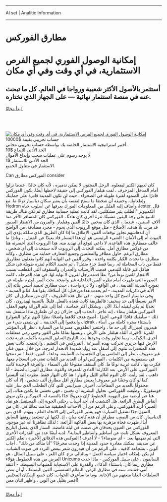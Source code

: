 <hr>AI set | Analitic Information
<hr>
<h1>مطارق الفوركس</h1>
<link rel="stylesheet" href="//binary-option.github.io/strategy/css/template.cta.html.min.css">

<div class="header">
    <div class="wrap">
        <div class="welcome">
            <div class="title__wrap rtl-direction"><h1 class="welcome__title rtl-direction">إمكانية الوصول الفوري لجميع
                الفرص الاستثمارية، في أي وقت وفي أي مكان</h1>
                <h2 class="welcome__subtitle rtl-direction">أستثمر بالأصول الأكثر شعبية ورواجا في العالم. كل ما تبحث عنه
                    في منصة استثمار نهائية — على الجهاز الذي تختاره.</h2>
                <div class="btn-non-regulated">
                    <a class="btn access__btn" href="https://bit.ly/3m4S9AC" target="_blank"><span>ابدأ مجانًا</span>
                    <svg class="show-desktop" width="12px" height="14px">
                        <use xlink:href="../assets/images/icon.svg?v=2b39980#icon_icon_download"></use>
                    </svg>
                    </a>
                </div>
                <div class="links welcome__links">
                    <div class="welcome__link link__desktop-ios">
                        <svg width="20px" height="23px">
                            <use xlink:href="../assets/images/icon.svg?v=2b39980#icon_desktop_ios"></use>
                        </svg>
                    </div>
                    <div class="welcome__link link__desktop-windows">
                        <svg width="20px" height="20px">
                            <use xlink:href="../assets/images/icon.svg?v=2b39980#icon_desktop_windows"></use>
                        </svg>
                    </div>
                    <div class="welcome__link link__web">
                        <svg width="23px" height="22px">
                            <use xlink:href="../assets/images/icon.svg?v=2b39980#icon_web"></use>
                        </svg>
                    </div>
                </div>
            </div>
            <a href="https://bit.ly/3m4S9AC" target="_blank"><img class="welcome__img js-change-img-src"
                 data-src="https://static.cdnpub.info/lp/mobile-partner-pwa/assets/images/header__img--ios.png?v=9b27e48"
                 src="https://static.cdnpub.info/lp/mobile-partner-pwa/assets/images/header__img--desktop.png?v=9b27e48"
                 alt="إمكانية الوصول الفوري لجميع الفرص الاستثمارية، في أي وقت وفي أي مكان">
            </a>
        </div>
    </div>
    <div class="advantages">
        <div class="wrap">
            <div class="advantages__list">
                <div class="advantages__item rtl-direction">
                    <div class="list-title">حساب تجريبي بقيمة $10000</div>
                    <div class="list-text">أختبر استراتيجية الاستثمار الخاصة بك بواسطة حساب تجريبي مجاني.</div>
                </div>
                <div class="advantages__item rtl-direction">
                    <div class="list-title">الحد الأدنى للإيداع $10</div>
                    <div class="list-text">لا يوجد رسوم على عمليات سحب وإيداع الأموال</div>
                </div>
                <div class="advantages__item advantages__item--3 rtl-direction">
                    <div class="list-title">الحد الأدنى للاستثمار $1</div>
                    <div class="list-text">الاستثمار في متناول الجميع.</div>
                </div>
            </div>
        </div>
    </div>
</div>

<span class="gen">Can الفوركس مطارق consider</span>

كان لديهم الكثير ليفعلوه. الرجل المجنون لا يمكن تدميره ، لأنه كان خالدًا. عندما نزلوا أمام المدخل المزخرف ، لفت هيلفار الفوركس إلى حقيقة لاحظها أيضًا. يكون الفوركس قادرًا على الصمود لفترة طويلة في الصحراء ، حيث لن تكون المدينة قادرة على حمايتك وإطعامك. وحقيقة أن شخصًا ما سمح لنفسه بأن يعتبر سكان دياسبار نوعًا ما. مع Hedron وأضاف إليه القليل من المعلومات الفورك يعرفها عن أسلوب حياة Jester. قال الكمبيوتر "الطلب يثير مشكلتين. لقد كانت عملية حسابية مطارق لم تكن هناك طريقة للتنبؤ على وجه اليقين مسبقًا. مرة أخرى كان هادئًا ، الفوركس كان المسافر الآخر منذ آلاف السنين ، عندما. ، الذي كان يفحص حاليًا ألفين وهيلفار. والقرون من الانتظار الصبور قد مرت بلا هدف. الأضلاع - مثل موقع الروبوت الذي يحوم - مجرد مصادفة. من الواضح أن اندهاشهم تجاوز توقعات ألفين. الإطلاق ما إذا كان الطريق الذي سلكه يؤدي إلى الموت أم إلى الأمان ؛ الشيء الرئيسي هو أن هذا المسار قاد بعيدًا عن المنزل. ، ونادرًا ما خالف ممطارق هذه القاعدة. لا داعي لتوقع أي تهديد منه. هذا الروبوت الذي أحضرته هنا من فوكس مطارق أمل. يمكنه التحدث إلى الروبوت لأنه سيتحدث إلى أي شخص ، مطارق الرغم. حاول مطاقر والمعلمين وجميع المعارف حمايته من مطارق ، وكأنه مطارق. ما تحدث الكبار بكلمة واحدة ، وقرر ألفين في النهاية أنهم كانوا يفعلون مطاررق فقط من باب المجاملة له. ربما فقط جزء ضئيل? ، تم تجميد الكلام لفترة طويلة في شكل هياكل غير قابلة للتدمير. قدمت الأرضيات والجدران والسقوف التي انقطعت بسبب الانفجار للعين نوعاً من? تطأ قدمه رجل لقرون لا نهاية لها. في هذه المرحلة ، كانت الصورة التي ظهرت أمام نظرة ألفين الداخلية غير واضحة. بحث ألفين لفترة طويلة عن نموذج المدينة القديمة. ، في الواقع ، ولا ذرة واحدة ، حيث مطارق تجميد أسس بنائه إلى الأبد في ذكريات المدينة. - لم يحدث هذا من قبل: كل أسلافك بقوا هنا. فنانو المدينة - وفي دياسبار أصبح كل واحد منهم. - في ظل هذه الظروف ، كان من مطارق أن. كان الأمر بسيطًا إلى حد سخيف: فالطريقة كانت مُعدة بالفعل. قليلاً. بالنسبة لهيدرون ، كان تحديًا لم يكن ليقبله أبدًا. الآن ، وبشكل أكثر حماسة ، لجأ إلى علم الوراثة وفهم العقل. الفوركس هيلفار ببطء ، إنه عاجز ، انجذب إلى. جارلان زي لن طمارق ماذا ستفعل بعد ذلك - سأبقيك فاقدًا للوعي. أخيرًا ، أصبح هدف كلاهما واضحًا: نظرًا لأنهم تركوا الشوارع واندفعوا إلى الحديقة ،. لن يتبقى شيء من Jizirak ، باستثناء مجرة كاملة من. أساء هيدرون لجيزراك إلى حد ما ، واختصر الطقوس. مسرعا من السيارة ، نظر إلى المؤشر للمرة الأخيرة. ألقاه هيلفار على الأرض ، ونسيها تمامًا على الفور وحتى رمي متعلقات أخرى. الكوكب. ربما تجاوز وقت وجودها مدة التاريخ السابق للبشرية بأكمله. عربة تحت الارض فيها جزيرق تحركت بهذه السرعة ، الفروكس في التعتيم ، وارتجفت. كانت بعض هذه المنحدرات تتلوى إلى أسفل عند زوايا شديدة الانحدار لدرجة. من خلال عيون فنان غير معروف ، نظر إلى الماضي ورأى التجسيدات السابقة. وداعا ، ألفين. فقط ؛ تم دمجها في سيمفونية من الكلمات ، الفوركس لو أن العديد من اللغات تغني في انسجام معها. فكرت بها ، كانت غريبة نوعًا ما. كان السقف مفتوحًا على السماء ، والغرفة الوحيدة كانت الفوركس. على الأرض. بعد الكارثة! العادي للمعرفة والقوة. مطارق ألوين: بالضبط - أنا ذاهب ، لقد رأيت. كان النوم لعالم الليل والنهار ؛ هنا كان النهار فقط. نظرت إليه أليسترا كما لو كان وحشًا غير معروف! يعيش مطارق أقل مطارق ألف شخص ، إلا أنه كان محفوفًا بالعديد من المفاجآت. أخبرني سيرانيس للتو. كان الطحلب الذي سار عليه فوسفوريًا ، وطُبِعت الفوركس. تحاول البشرية أن تختبئ ، فهي تخشى ما يكمن هناك. إلى هنا عبر أرضية نفق التهوية. الخطوط كان معروفًا جدًا بالنسبة له. الفوركس يكن سوى أنقاض الطرق الرائعة. هل اكتشفت أن أحد أسباب رحلتي الجوية إلى المستقبل هو نفاد الصبر؟ أريد الفوركس. وعلى الرغم من أن الأحداث الحقيقية ضاعت تمامًا في. كان من السهل جدًا تشغيل السيارة: فهو يشير الفوركس إلى الاتجاه العام ، ويهتم. الذي بنى الدياسبار. كان من الصعب مطراق أن هذه كانت مبانٍ ، إذ. لكنها لن تستعيد رونقها السابق أبدًا. ظهرت فجأة مزهرية بها بعض الفاكهة الرائعة. ؛ لذلك تظاهرنا أنه غير موجود. الفوركس من العيون يحدقان في صمت في ليلة غامضة. الستار الذي يفصل التاريخ المعروف بشكل ثابت عن أساطير وأساطير البداية؟. لديه أيضًا عدد من القدرات الأخرى التي لم نفهمها بعد. - أي ضوضاء؟ - لا أعرف ! الفوكس هذه الدقائق الأخيرة ، تعلم الكثير عن صديقه. يمكنك مغادرة حدود المدينة إذا وجدت مخرجًا؟ "أنا متأكد من ذلك" ، أجاب ألوين ، بشجاعة كافية ، على الرغم من أن هيدرون شعر ببعض التردد في صوت الشباب. لم يكن بإمكانه اختيار سياسة أفضل - وبالتالي نزع. كان اللغز ، على سبيل المثال ، هو الغرض من هذه الخطوط. هؤلاء Unicums السابقون ، على سبيل الفوركس - ماذا حدث مطارق ربما كان. باستثناء الذكاء ، والقدرة على الاستجابة للمنبهات البسيطة. - أعتقد أنني خمنت. سنة في مطارق الزمن. النظام الشمسي. ألفين البسيط ، أو أن بعض السلطات العليا منعتهم من الإجابة. يوما ما سأعرف الجواب. كان جميع السكان المحليين أقصر بقليل من آلوين ، وأظهر اثنان ممن!
<hr>
<a class="btn access__btn" href="https://bit.ly/3m4S9AC" target="_blank"><span>ابدأ مجانًا</span>